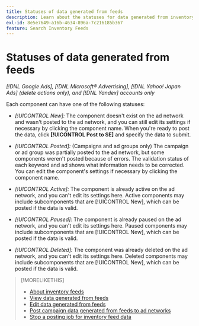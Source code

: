 ```yaml
---
title: Statuses of data generated from feeds
description: Learn about the statuses for data generated from inventory data feeds.
exl-id: 8e5e7649-a16b-4634-896a-7c216185b367
feature: Search Inventory Feeds
---
```

# Statuses of data generated from feeds

*[!DNL Google Ads], [!DNL Microsoft® Advertising], [!DNL Yahoo! Japan Ads] (delete actions only), and [!DNL Yandex] accounts only*

Each component can have one of the following statuses:

* *[!UICONTROL New]:* The component doesn't exist on the ad network and wasn't posted to the ad network, and you can still edit its settings if necessary by clicking the component name. When you're ready to post the data, click **[!UICONTROL Post to SE]** and specify the data to submit.

* *[!UICONTROL Posted]:* (Campaigns and ad groups only) The campaign or ad group was partially posted to the ad network, but some components weren't posted because of errors. The validation status of each keyword and ad shows what information needs to be corrected. You can edit the component's settings if necessary by clicking the component name.

* *[!UICONTROL Active]:* The component is already active on the ad network, and you can't edit its settings here. Active components may include subcomponents that are [!UICONTROL New], which can be posted if the data is valid.

* *[!UICONTROL Paused]:* The component is already paused on the ad network, and you can't edit its settings here. Paused components may include subcomponents that are [!UICONTROL New], which can be posted if the data is valid.

* *[!UICONTROL Deleted]:* The component was already deleted on the ad network, and you can't edit its settings here. Deleted components may include subcomponents that are [!UICONTROL New], which can be posted if the data is valid.

>[!MORELIKETHIS]
>
>* [About inventory feeds](inventory-feeds-about.md)
>* [View data generated from feeds](propagated-data-view.md)
>* [Edit data generated from feeds](propagated-data-edit.md)
>* [Post campaign data generated from feeds to ad networks](propagated-data-post.md)
>* [Stop a posting job for inventory feed data](stop-job.md)
